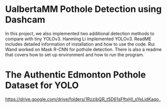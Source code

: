 # UalbertaMM Pothole Detection using Dashcam
In this project, we also implemented two additional detection methods to compare with tiny YOLOv3. <br->
Hanming Li implemented YOLOv3. ReadME includes detailed information of installation and how to use the code.
Rui Wand worked on Mask R-CNN for pothole detection. There is also a readme that covers how to set up environment and how to run the program.
# The Authentic Edmonton Pothole Dataset for YOLO
  https://drive.google.com/drive/folders/1RzzibQR_t5D61sFftxHI_sYeLidKaqo_
  
